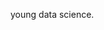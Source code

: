 young data science.
<!---
Novegor/Novegor is a ✨ special ✨ repository because its `README.md` (this file) appears on your GitHub profile.
You can click the Preview link to take a look at your changes.
--->
